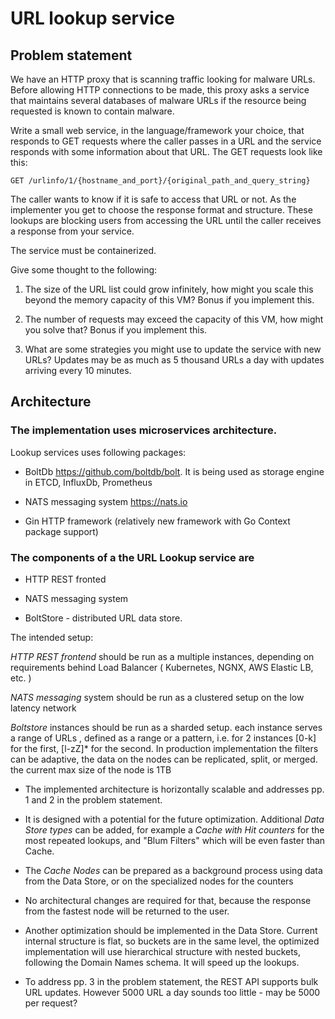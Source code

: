 # URL lookup service

## Problem statement

We have an HTTP proxy that is scanning traffic looking for malware
URLs. Before allowing HTTP connections to be made, this proxy asks a
service that maintains several databases of malware URLs if the
resource being requested is known to contain malware.

Write a small web service, in the language/framework your choice, that
responds to GET requests where the caller passes in a URL and the
service responds with some information about that URL. The GET
requests look like this:

```
GET /urlinfo/1/{hostname_and_port}/{original_path_and_query_string}
```

The caller wants to know if it is safe to access that URL or not. As
the implementer you get to choose the response format and
structure. These lookups are blocking users from accessing the URL
until the caller receives a response from your service.

The service must be containerized.

Give some thought to the following:

1. The size of the URL list could grow infinitely, how might you
scale this beyond the memory capacity of this VM? Bonus if you
implement this.

2. The number of requests may exceed the capacity of this VM, how might
you solve that? Bonus if you implement this.

3. What are some strategies you might use to update the service with new
URLs? Updates may be as much as 5 thousand URLs a day with updates
arriving every 10 minutes.

## Architecture

### The implementation uses microservices architecture.

Lookup services uses following packages:

- BoltDb https://github.com/boltdb/bolt. It is being used as storage
  engine in ETCD, InfluxDb, Prometheus

- NATS messaging system https://nats.io

- Gin HTTP framework (relatively new framework with Go Context package support)

### The components of a the URL Lookup service are

- HTTP REST fronted

- NATS messaging system

- BoltStore - distributed URL data store.

The intended setup:

*HTTP REST frontend* should be run as a multiple instances, depending
 on requirements behind Load Balancer ( Kubernetes, NGNX, AWS Elastic
 LB, etc. )

*NATS messaging* system should be run as a clustered setup on the low
 latency network

*Boltstore* instances should be run as a sharded setup. each instance
serves a range of URLs , defined as a range or a pattern, i.e. for 2
instances [0-k] for the first, [l-zZ]* for the second. In production
implementation the filters can be adaptive, the data on the nodes can
be replicated, split, or merged.  the current max size of the node is
1TB

- The implemented architecture is horizontally scalable and addresses
  pp. 1 and 2 in the problem statement.

- It is designed with a potential for the future
  optimization. Additional *Data Store types* can be added, for
  example a *Cache with Hit counters* for the most repeated lookups,
  and "Blum Filters" which will be even faster than Cache.

- The *Cache Nodes* can be prepared as a background process using data
  from the Data Store, or on the specialized nodes for the counters

- No architectural changes are required for that, because the response
  from the fastest node will be returned to the user.

- Another optimization should be implemented in the Data
  Store. Current internal structure is flat, so buckets are in the
  same level, the optimized implementation will use hierarchical
  structure with nested buckets, following the Domain Names schema. It
  will speed up the lookups.

- To address pp. 3 in the problem statement, the REST API supports
  bulk URL updates.  However 5000 URL a day  sounds too little -
  may be 5000 per request?



